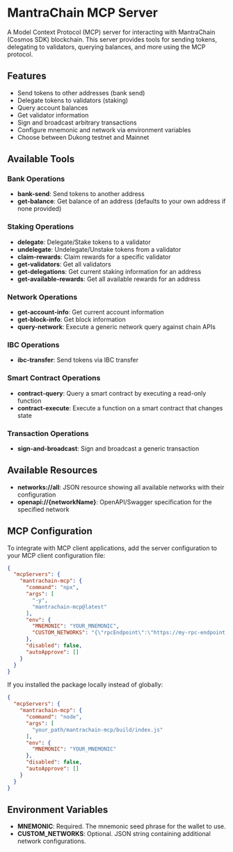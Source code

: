 # MantraChain MCP Server

A Model Context Protocol (MCP) server for interacting with MantraChain (Cosmos SDK) blockchain. This server provides tools for sending tokens, delegating to validators, querying balances, and more using the MCP protocol.

## Features

- Send tokens to other addresses (bank send)
- Delegate tokens to validators (staking)
- Query account balances
- Get validator information
- Sign and broadcast arbitrary transactions
- Configure mnemonic and network via environment variables
- Choose between Dukong testnet and Mainnet

## Available Tools

### Bank Operations
- **bank-send**: Send tokens to another address
- **get-balance**: Get balance of an address (defaults to your own address if none provided)

### Staking Operations
- **delegate**: Delegate/Stake tokens to a validator
- **undelegate**: Undelegate/Unstake tokens from a validator
- **claim-rewards**: Claim rewards for a specific validator
- **get-validators**: Get all validators
- **get-delegations**: Get current staking information for an address
- **get-available-rewards**: Get all available rewards for an address

### Network Operations
- **get-account-info**: Get current account information
- **get-block-info**: Get block information
- **query-network**: Execute a generic network query against chain APIs

### IBC Operations
- **ibc-transfer**: Send tokens via IBC transfer

### Smart Contract Operations
- **contract-query**: Query a smart contract by executing a read-only function
- **contract-execute**: Execute a function on a smart contract that changes state

### Transaction Operations
- **sign-and-broadcast**: Sign and broadcast a generic transaction

## Available Resources

- **networks://all**: JSON resource showing all available networks with their configuration
- **openapi://{networkName}**: OpenAPI/Swagger specification for the specified network

## MCP Configuration

To integrate with MCP client applications, add the server configuration to your MCP client configuration file:

```json
{
  "mcpServers": {
    "mantrachain-mcp": {
      "command": "npx",
      "args": [
        "-y",
        "mantrachain-mcp@latest"
      ],
      "env": {
        "MNEMONIC": "YOUR_MNEMONIC",
        "CUSTOM_NETWORKS": "{\"rpcEndpoint\":\"https://my-rpc-endpoint.example.com\",\"chainId\":\"my-chain-1\",\"prefix\":\"mychain\",\"denom\":\"utoken\",\"gasPrice\":\"0.01\",\"isMainnet\":false,\"displayDenom\":\"token\",\"displayDenomExponent\":6,\"explorerUrl\":\"https://explorer.example.com\"}"
      },
      "disabled": false,
      "autoApprove": []
    }
  }
}
```

If you installed the package locally instead of globally:

```json
{
  "mcpServers": {
    "mantrachain-mcp": {
      "command": "node",
      "args": [
        "your_path/mantrachain-mcp/build/index.js"
      ],
      "env": {
        "MNEMONIC": "YOUR_MNEMONIC"
      },
      "disabled": false,
      "autoApprove": []
    }
  }
}
```

## Environment Variables

- **MNEMONIC**: Required. The mnemonic seed phrase for the wallet to use.
- **CUSTOM_NETWORKS**: Optional. JSON string containing additional network configurations.
